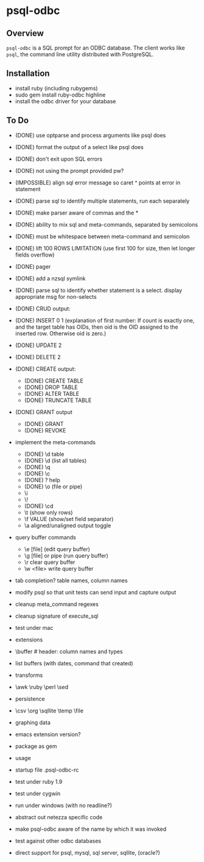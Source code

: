 
# psql-odbc #

## Overview ##

`psql-odbc` is a SQL prompt for an ODBC database.  The client
works like `psql`, the command line utility distributed with
PostgreSQL.

## Installation ##

* install ruby (including rubygems)
* sudo gem install ruby-odbc highline
* install the odbc driver for your database

## To Do ##

* (DONE) use optparse and process arguments like psql does
* (DONE) format the output of a select like psql does
* (DONE) don't exit upon SQL errors
* (DONE) not using the prompt provided pw?
* (IMPOSSIBLE) align sql error message so caret ^ points at error in statement
* (DONE) parse sql to identify multiple statements, run each separately
* (DONE) make parser aware of commas and the *
* (DONE) ability to mix sql and meta-commands, separated by semicolons
* (DONE) must be whitespace between meta-command and semicolon
* (DONE) lift 100 ROWS LIMITATION (use first 100 for size, then let longer fields overflow)
* (DONE) pager
* (DONE) add a nzsql symlink
* (DONE) parse sql to identify whether statement is a select.  display appropriate msg for non-selects
* (DONE) CRUD output:
 * (DONE) INSERT 0 1 (explanation of first number: If count is exactly one, and the target table has OIDs, then oid is the OID assigned to the inserted row. Otherwise oid is zero.)
 * (DONE) UPDATE 2
 * (DONE) DELETE 2
* (DONE) CREATE output:
  * (DONE) CREATE TABLE
  * (DONE) DROP TABLE
  * (DONE) ALTER TABLE
  * (DONE) TRUNCATE TABLE
* (DONE) GRANT output
  * (DONE) GRANT
  * (DONE) REVOKE
* implement the meta-commands
  * (DONE) \d table
  * (DONE) \d (list all tables)
  * (DONE) \q
  * (DONE) \c
  * (DONE) \? help
  * (DONE) \o (file or pipe)
  * \i
  * \\!
  * (DONE) \cd
  * \t (show only rows)
  * \f VALUE (show/set field separator)
  * \a aligned/unaligned output toggle
* query buffer commands
  * \e \[file\]         (edit query buffer)
  * \g \[file\] or pipe (run query buffer)
  * \r clear query buffer
  * \w \<file\> write query buffer
* tab completion? table names, column names
* modify psql so that unit tests can send input and capture output
* cleanup meta_command regexes
* cleanup signature of execute_sql
* test under mac

* extensions
 * \buffer <name>  # header: column names and types
 * list buffers (with dates, command that created)
 * transforms
  * \awk \ruby \perl \sed
 * persistence
  * \csv \org \sqllite \temp \file
 * graphing data
* emacs extension version?
* package as gem
* usage
* startup file .psql-odbc-rc
* test under ruby 1.9
* test under cygwin
* run under windows (with no readline?)
* abstract out netezza specific code
* make psql-odbc aware of the name by which it was invoked
* test against other odbc databases
* direct support for psql, mysql, sql server, sqllite, (oracle?)